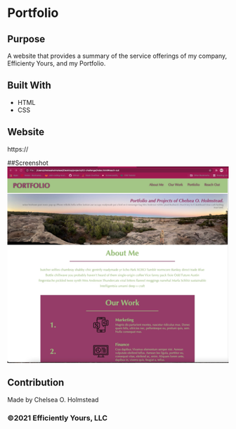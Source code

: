 # Portfolio

## Purpose
A website that provides a summary of the service offerings of my company, Efficienty Yours, and my Portfolio. 

## Built With
* HTML
* CSS

## Website
https://


##Screenshot
![ScreenShot](./assets/images/02-challenge.jpg)

## Contribution
Made by Chelsea O. Holmstead

### ©️2021 Efficiently Yours, LLC
